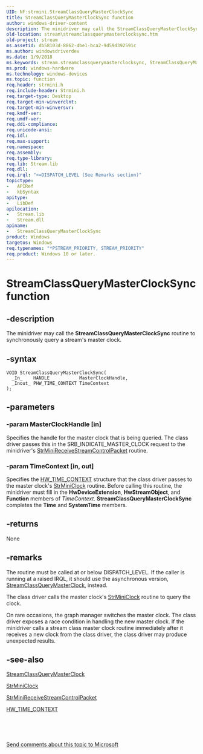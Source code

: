 ```yaml
---
UID: NF:strmini.StreamClassQueryMasterClockSync
title: StreamClassQueryMasterClockSync function
author: windows-driver-content
description: The minidriver may call the StreamClassQueryMasterClockSync routine to synchronously query a stream's master clock.
old-location: stream\streamclassquerymasterclocksync.htm
old-project: stream
ms.assetid: db58103d-8862-4be1-bca2-9d59d392591c
ms.author: windowsdriverdev
ms.date: 1/9/2018
ms.keywords: stream.streamclassquerymasterclocksync, StreamClassQueryMasterClockSync routine [Streaming Media Devices], strmini/StreamClassQueryMasterClockSync, strclass-routines_32944030-bbcb-4f21-98cd-09c77ad3cd53.xml, StreamClassQueryMasterClockSync
ms.prod: windows-hardware
ms.technology: windows-devices
ms.topic: function
req.header: strmini.h
req.include-header: Strmini.h
req.target-type: Desktop
req.target-min-winverclnt: 
req.target-min-winversvr: 
req.kmdf-ver: 
req.umdf-ver: 
req.ddi-compliance: 
req.unicode-ansi: 
req.idl: 
req.max-support: 
req.namespace: 
req.assembly: 
req.type-library: 
req.lib: Stream.lib
req.dll: 
req.irql: "<=DISPATCH_LEVEL (See Remarks section)"
topictype:
-	APIRef
-	kbSyntax
apitype:
-	LibDef
apilocation:
-	Stream.lib
-	Stream.dll
apiname:
-	StreamClassQueryMasterClockSync
product: Windows
targetos: Windows
req.typenames: "*PSTREAM_PRIORITY, STREAM_PRIORITY"
req.product: Windows 10 or later.
---
```


# StreamClassQueryMasterClockSync function


## -description


The minidriver may call the <b>StreamClassQueryMasterClockSync</b> routine to synchronously query a stream's master clock. 


## -syntax


````
VOID StreamClassQueryMasterClockSync(
  _In_    HANDLE           MasterClockHandle,
  _Inout_ PHW_TIME_CONTEXT TimeContext
);
````


## -parameters




### -param MasterClockHandle [in]

Specifies the handle for the master clock that is being queried. The class driver passes this in the SRB_INDICATE_MASTER_CLOCK request to the minidriver's <a href="https://msdn.microsoft.com/library/windows/hardware/ff568467">StrMiniReceiveStreamControlPacket</a> routine.


### -param TimeContext [in, out]

Specifies the <a href="..\strmini\ns-strmini-_hw_time_context.md">HW_TIME_CONTEXT</a> structure that the class driver passes to the master clock's <a href="https://msdn.microsoft.com/library/windows/hardware/ff568452">StrMiniClock</a> routine. Before calling this routine, the minidriver must fill in the <b>HwDeviceExtension</b>, <b>HwStreamObject</b>, and <b>Function</b> members of <i>TimeContext</i>. <b>StreamClassQueryMasterClockSync</b> completes the <b>Time</b> and <b>SystemTime</b> members.


## -returns


None



## -remarks


The routine must be called at or below DISPATCH_LEVEL. If the caller is running at a raised IRQL, it should use the asynchronous version, <a href="..\strmini\nf-strmini-streamclassquerymasterclock.md">StreamClassQueryMasterClock</a>, instead.

The class driver calls the master clock's <a href="https://msdn.microsoft.com/library/windows/hardware/ff568452">StrMiniClock</a> routine to query the clock.

On rare occasions, the graph manager switches the master clock. The class driver exposes a race condition in handling the new master clock. If the minidriver calls a stream class master clock routine immediately after it receives a new clock from the class driver, the class driver may produce unexpected results.



## -see-also

<a href="..\strmini\nf-strmini-streamclassquerymasterclock.md">StreamClassQueryMasterClock</a>

<a href="https://msdn.microsoft.com/library/windows/hardware/ff568452">StrMiniClock</a>

<a href="https://msdn.microsoft.com/library/windows/hardware/ff568467">StrMiniReceiveStreamControlPacket</a>

<a href="..\strmini\ns-strmini-_hw_time_context.md">HW_TIME_CONTEXT</a>

 

 

<a href="mailto:wsddocfb@microsoft.com?subject=Documentation%20feedback [stream\stream]:%20StreamClassQueryMasterClockSync routine%20 RELEASE:%20(1/9/2018)&amp;body=%0A%0APRIVACY STATEMENT%0A%0AWe use your feedback to improve the documentation. We don't use your email address for any other purpose, and we'll remove your email address from our system after the issue that you're reporting is fixed. While we're working to fix this issue, we might send you an email message to ask for more info. Later, we might also send you an email message to let you know that we've addressed your feedback.%0A%0AFor more info about Microsoft's privacy policy, see http://privacy.microsoft.com/en-us/default.aspx." title="Send comments about this topic to Microsoft">Send comments about this topic to Microsoft</a>


